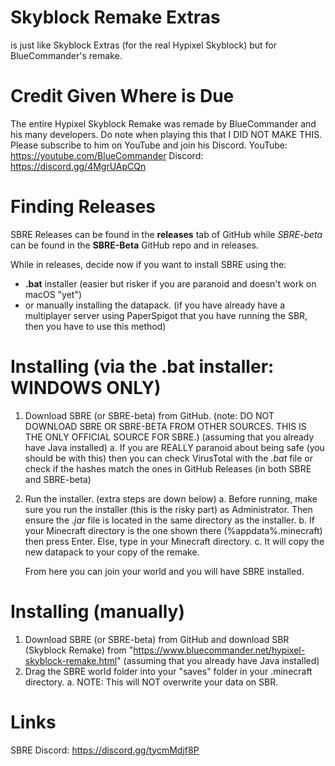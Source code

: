# Skyblock Remake Extras
is just like Skyblock Extras (for the real Hypixel Skyblock) but for BlueCommander's remake.

# Credit Given Where is Due
The entire Hypixel Skyblock Remake was remade by BlueCommander and his many developers. Do note when playing this that I DID NOT MAKE THIS. Please subscribe to him on YouTube and join his Discord.
YouTube: https://youtube.com/BlueCommander
Discord: https://discord.gg/4MgrUApCQn

# Finding Releases
SBRE Releases can be found in the **releases** tab of GitHub while *SBRE-beta* can be found in the **SBRE-Beta** GitHub repo and in releases.

While in releases, decide now if you want to install SBRE using the: 
- **.bat** installer (easier but risker if you are paranoid and doesn't work on macOS "yet")
- or manually installing the datapack. (if you have already have a multiplayer server using PaperSpigot that you have running the SBR, then you have to use this method)

# Installing (via the .bat installer: WINDOWS ONLY)
1. Download SBRE (or SBRE-beta) from GitHub. (note: DO NOT DOWNLOAD SBRE OR SBRE-BETA FROM OTHER SOURCES. THIS IS THE ONLY OFFICIAL SOURCE FOR SBRE.) (assuming that you already have Java installed)
	a. If you are REALLY paranoid about being safe (you should be with this) then you can check VirusTotal with the *.bat* file or check if the hashes match the ones in GitHub Releases (in both SBRE and SBRE-beta)
2. Run the installer. (extra steps are down below)
	a. Before running, make sure you run the installer (this is the risky part) as Administrator. Then ensure the *.jar* file is located in the same directory as the installer.
	b. If your Minecraft directory is the one shown there (%appdata%\.minecraft) then press Enter. Else, type in your Minecraft directory.
	c. It will copy the new datapack to your copy of the remake.
	
	From here you can join your world and you will have SBRE installed.
	
# Installing (manually)
1. Download SBRE (or SBRE-beta) from GitHub and download SBR (Skyblock Remake) from "https://www.bluecommander.net/hypixel-skyblock-remake.html" (assuming that you already have Java installed)
2. Drag the SBRE world folder into your "saves" folder in your .minecraft directory.
	a. NOTE: This will NOT overwrite your data on SBR.

# Links
SBRE Discord: https://discord.gg/tycmMdjf8P